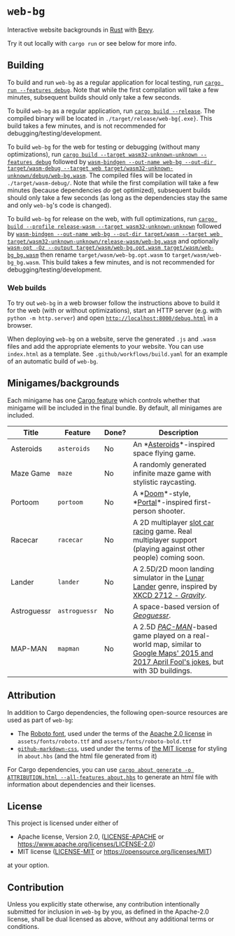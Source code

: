 # `web-bg`

Interactive website backgrounds in [Rust](https://www.rust-lang.org/) with [Bevy](https://bevyengine.org/).

Try it out locally with `cargo run` or see below for more info.

## Building

To build and run `web-bg` as a regular application for local testing, run [`cargo run --features debug`](https://doc.rust-lang.org/cargo/commands/cargo-run.html). Note that while the first compilation will take a few minutes, subsequent builds should only take a few seconds.

To build `web-bg` as a regular application, run [`cargo build --release`](https://doc.rust-lang.org/cargo/commands/cargo-build.html). The compiled binary will be located in `./target/release/web-bg{.exe}`. This build takes a few minutes, and is not recommended for debugging/testing/development.

To build `web-bg` for the web for testing or debugging (without many optimizations), run [`cargo build --target wasm32-unknown-unknown --features debug`](https://doc.rust-lang.org/cargo/commands/cargo-build.html) followed by [`wasm-bindgen --out-name web-bg --out-dir target/wasm-debug --target web target/wasm32-unknown-unknown/debug/web-bg.wasm`](https://github.com/rustwasm/wasm-bindgen). The compiled files will be located in `./target/wasm-debug/`. Note that while the first compilation will take a few minutes (because dependencies *do* get optimized), subsequent builds should only take a few seconds (as long as the dependencies stay the same and only `web-bg`'s code is changed).

To build `web-bg` for release on the web, with full optimizations, run [`cargo build --profile release-wasm --target wasm32-unknown-unknown`](https://doc.rust-lang.org/cargo/commands/cargo-build.html) followed by [`wasm-bindgen --out-name web-bg --out-dir target/wasm --target web target/wasm32-unknown-unknown/release-wasm/web-bg.wasm`](https://github.com/rustwasm/wasm-bindgen) and optionally [`wasm-opt -Oz --output target/wasm/web-bg.opt.wasm target/wasm/web-bg_bg.wasm`](https://github.com/WebAssembly/binaryen) then rename `target/wasm/web-bg.opt.wasm` to `target/wasm/web-bg_bg.wasm`. This build takes a few minutes, and is not recommended for debugging/testing/development.

### Web builds

To try out `web-bg` in a web browser follow the instructions above to build it for the web (with or without optimizations), start an HTTP server (e.g. with `python -m http.server`) and open [`http://localhost:8000/debug.html`](http://localhost:8000/debug.html) in a browser.

When deploying `web-bg` on a website, serve the generated `.js` and `.wasm` files and add the appropriate elements to your website. You can use `index.html` as a template. See `.github/workflows/build.yaml` for an example of an automatic build of `web-bg`.

## Minigames/backgrounds

Each minigame has one [Cargo feature](https://doc.rust-lang.org/cargo/reference/features.html) which controls whether that minigame will be included in the final bundle. By default, all minigames are included.

|       Title |       Feature | Done? | Description |
| ----------- | ------------- | ----- | ----------- |
|   Asteroids |   `asteroids` |    No | An *[Asteroids](https://en.wikipedia.org/wiki/Asteroids_(video_game))*-inspired space flying game. |
|   Maze Game |        `maze` |    No | A randomly generated infinite maze game with stylistic raycasting. |
|     Portoom |     `portoom` |    No | A *[Doom](https://en.wikipedia.org/wiki/Doom_(1993_video_game))*-style, *[Portal](https://en.wikipedia.org/wiki/Portal_(video_game))*-inspired first-person shooter. |
|     Racecar |     `racecar` |    No | A 2D multiplayer [slot car racing](https://en.wikipedia.org/wiki/Slot_car_racing) game. Real multiplayer support (playing against other people) coming soon. |
|      Lander |      `lander` |    No | A 2.5D/2D moon landing simulator in the [Lunar Lander](https://en.wikipedia.org/wiki/Lunar_Lander_(video_game_genre)) genre, inspired by [XKCD 2712 - *Gravity*](https://xkcd.com/2712/). |
| Astroguessr | `astroguessr` |    No | A space-based version of *[Geoguessr](https://www.geoguessr.com/)*. |
|     MAP-MAN |      `mapman` |    No | A 2.5D *[PAC-MAN](https://en.wikipedia.org/wiki/Pac-Man)*-based game played on a real-world map, similar to [Google Maps' 2015 and 2017 April Fool's jokes](https://pacman.fandom.com/wiki/Google_Maps_Pac-Man), but with 3D buildings. |

## Attribution

In addition to Cargo dependencies, the following open-source resources are used as part of `web-bg`:

- The [Roboto font](https://fonts.google.com/specimen/Roboto), used under the terms of the [Apache 2.0 license](./licenses/roboto.txt) in `assets/fonts/roboto.ttf` and `assets/fonts/roboto-bold.ttf`
- [`github-markdown-css`](https://github.com/sindresorhus/github-markdown-css), used under the terms of [the MIT license](./about.hbs#this-document) for styling in `about.hbs` (and the html file generated from it)

For Cargo dependencies, you can use [`cargo about generate -o ATTRIBUTION.html --all-features about.hbs`](https://github.com/EmbarkStudios/cargo-about) to generate an html file with information about dependencies and their licenses.

## License

This project is licensed under either of

- Apache license, Version 2.0, ([LICENSE-APACHE](LICENSE-APACHE) or <https://www.apache.org/licenses/LICENSE-2.0>)
- MIT license ([LICENSE-MIT](LICENSE-MIT) or <https://opensource.org/licenses/MIT>)

at your option.

## Contribution

Unless you explicitly state otherwise, any contribution intentionally submitted
for inclusion in `web-bg` by you, as defined in the Apache-2.0 license, shall be
dual licensed as above, without any additional terms or conditions.
